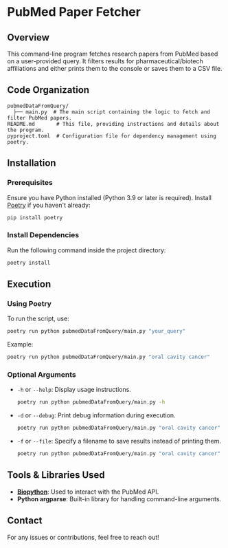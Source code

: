 # PubMed Paper Fetcher  

## Overview  
This command-line program fetches research papers from PubMed based on a user-provided query. It filters results for pharmaceutical/biotech affiliations and either prints them to the console or saves them to a CSV file.  

## Code Organization  
```
pubmedDataFromQuery/
  ├── main.py  # The main script containing the logic to fetch and filter PubMed papers.
README.md       # This file, providing instructions and details about the program.
pyproject.toml  # Configuration file for dependency management using poetry.
```

## Installation  

### Prerequisites  
Ensure you have Python installed (Python 3.9 or later is required). Install [Poetry](https://python-poetry.org/) if you haven't already:  

```sh
pip install poetry
```

### Install Dependencies  
Run the following command inside the project directory:  

```sh
poetry install
```

## Execution  

### Using Poetry  
To run the script, use:  

```sh
poetry run python pubmedDataFromQuery/main.py "your_query"
```

Example:  

```sh
poetry run python pubmedDataFromQuery/main.py "oral cavity cancer"
```

### Optional Arguments  
- `-h` or `--help`: Display usage instructions.  

  ```sh
  poetry run python pubmedDataFromQuery/main.py -h
  ```

- `-d` or `--debug`: Print debug information during execution.  

  ```sh
  poetry run python pubmedDataFromQuery/main.py "oral cavity cancer" -d
  ```

- `-f` or `--file`: Specify a filename to save results instead of printing them.  

  ```sh
  poetry run python pubmedDataFromQuery/main.py "oral cavity cancer" -f results.csv
  ```

## Tools & Libraries Used  
- **[Biopython](https://biopython.org/)**: Used to interact with the PubMed API.  
- **Python argparse**: Built-in library for handling command-line arguments.  

## Contact  
For any issues or contributions, feel free to reach out!